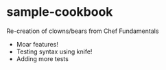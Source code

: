 # sample-cookbook

Re-creation of clowns/bears from Chef Fundamentals
- Moar features!
- Testing syntax using knife!
- Adding more tests

